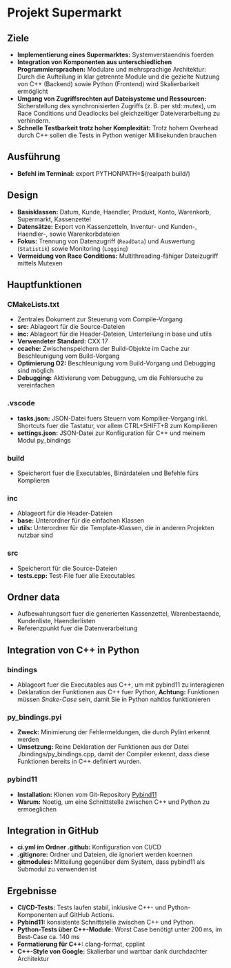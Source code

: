 # **Projekt Supermarkt**

## **Ziele**

- **Implementierung eines Supermarktes:** Systemverstaendnis foerden
- **Integration von Komponenten aus unterschiedlichen Programmiersprachen:** Modulare und mehrsprachige Architektur:
Durch die Aufteilung in klar getrennte Module und die gezielte Nutzung von C++ (Backend) sowie Python (Frontend) wird Skalierbarkeit ermöglicht
- **Umgang von Zugriffsrechten auf Dateisysteme und Ressourcen:** Sicherstellung des synchronisierten Zugriffs
(z. B. per std::mutex), um Race Conditions und Deadlocks bei gleichzeitiger Dateiverarbeitung zu verhindern.
- **Schnelle Testbarkeit trotz hoher Komplexität:** Trotz hohem Overhead durch C++ sollen die Tests in Python weniger Millisekunden brauchen

## **Ausführung**

- **Befehl im Terminal:** export PYTHONPATH=$(realpath build/)

## **Design**

- **Basisklassen:** Datum, Kunde, Haendler, Produkt, Konto, Warenkorb, Supermarkt, Kassenzettel
- **Datensätze:** Export von Kassenzetteln, Inventur- und Kunden-, Haendler-, sowie Warenkorbdateien
- **Fokus:** Trennung von Datenzugriff (`ReadData`) und Auswertung (`Statistik`) sowie Monitoring (`Logging`)
- **Vermeidung von Race Conditions:** Multithreading-fähiger Dateizugriff mittels Mutexen

## **Hauptfunktionen**

### **CMakeLists.txt**

- Zentrales Dokument zur Steuerung vom Compile-Vorgang
- **src:** Ablageort für die Source-Dateien
- **inc:** Ablageort für die Header-Dateien, Unterteilung in base und utils
- **Verwendeter Standard:** CXX 17
- **ccache:** Zwischenspeichern der Build-Objekte im Cache zur Beschleunigung vom Build-Vorgang
- **Optimierung O2:** Beschleunigung vom Build-Vorgang und Debugging sind möglich
- **Debugging:** Aktivierung vom Debuggung, um die Fehlersuche zu vereinfachen

### **.vscode**

- **tasks.json:** JSON-Datei fuers Steuern vom Kompilier-Vorgang inkl. Shortcuts fuer die Tastatur,
vor allem CTRL+SHIFT+B zum Kompilieren
- **settings.json:** JSON-Datei zur Konfiguration für C++ und meinem Modul py_bindings

### **build**

- Speicherort fuer die Executables, Binärdateien und Befehle fürs Komplieren

### **inc**

- Ablageort für die Header-Dateien
- **base:** Unterordner für die einfachen Klassen
- **utils:** Unterordner für die Template-Klassen, die in anderen Projekten nutzbar sind

### **src**

- Speicherort für die Source-Dateien
- **tests.cpp:** Test-File fuer alle Executables

## **Ordner data**

- Aufbewahrungsort fuer die generierten Kassenzettel, Warenbestaende, Kundenliste, Haendlerlisten
- Referenzpunkt fuer die Datenverarbeitung

## **Integration von C++ in Python**

### **bindings**

- Ablageort fuer die Executables aus C++, um mit pybind11 zu interagieren
- Deklaration der Funktionen aus C++ fuer Python, **Achtung:** Funktionen müssen
*Snake-Case* sein, damit Sie in Python nahtlos funktionieren

### **py_bindings.pyi**

- **Zweck:** Minimierung der Fehlermeldungen, die durch Pylint erkennt werden
- **Umsetzung:** Reine Deklaration der Funktionen aus der Datei ./bindings/py_bindings.cpp,
damit der Compiler erkennt, dass diese Funktionen bereits in C++ definiert wurden.

### **pybind11**

- **Installation:** Klonen vom Git-Repository [Pybind11](https://github.com/pybind/pybind11.git)
- **Warum:** Noetig, um eine Schnittstelle zwischen C++ und Python zu ermoeglichen

## **Integration in GitHub**

- **ci.yml im Ordner .github:** Konfiguration von CI/CD
- **.gitignore:** Ordner und Dateien, die ignoriert werden koennen
- **gitmodules:** Mitteilung gegenüber dem System, dass pybind11 als Submodul zu verwenden ist

## **Ergebnisse**

- **CI/CD-Tests:** Tests laufen stabil, inklusive C++- und Python-Komponenten auf GitHub Actions.
- **Pybind11:** konsistente Schnittstelle zwischen C++ und Python.
- **Python-Tests über C++-Module:** Worst Case benötigt unter 200 ms, im Best-Case ca. 140 ms
- **Formatierung für C++:** clang-format, cpplint
- **C++-Style von Google:** Skalierbar und wartbar dank durchdachter Architektur
